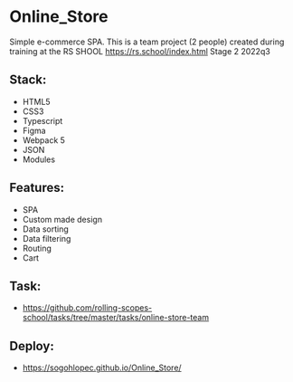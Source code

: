 # Online_Store
Simple e-commerce SPA. This is a team project (2 people) created during training at the RS SHOOL https://rs.school/index.html Stage 2 2022q3

## Stack:
* HTML5
* CSS3
* Typescript
* Figma
* Webpack 5
* JSON
* Modules

## Features:
* SPA
* Custom made design
* Data sorting
* Data filtering
* Routing
* Cart

## Task:
* https://github.com/rolling-scopes-school/tasks/tree/master/tasks/online-store-team

## Deploy:
* https://sogohlopec.github.io/Online_Store/
